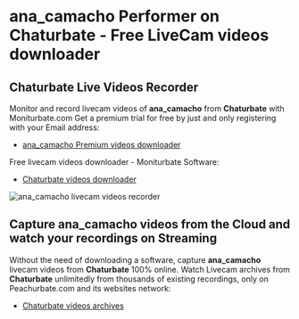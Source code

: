 # ana_camacho Performer on Chaturbate - Free LiveCam videos downloader

## Chaturbate Live Videos Recorder

Monitor and record livecam videos of **ana_camacho** from **Chaturbate** with Moniturbate.com
Get a premium trial for free by just and only registering with your Email address:
* [ana_camacho Premium videos downloader](https://moniturbate.com/request-demo-licence-key.html)

Free livecam videos downloader - Moniturbate Software:
* [Chaturbate videos downloader](https://moniturbate.com/moniturbate-download-software.html)

![ana_camacho livecam videos recorder](https://peachurnet.com/templates/moniturbate-software.png)


## Capture ana_camacho videos from the Cloud and watch your recordings on Streaming

Without the need of downloading a software, capture **ana_camacho** livecam videos from **Chaturbate** 100% online.
Watch Livecam archives from **Chaturbate** unlimitedly from thousands of existing recordings, only on Peachurbate.com and its websites network:
* [Chaturbate videos archives](https://peachurnet.com/)